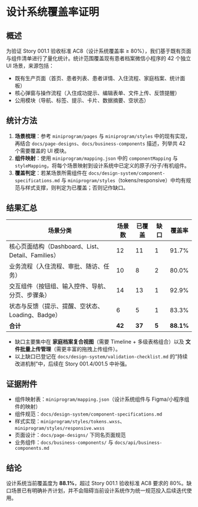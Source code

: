 ﻿# 设计系统覆盖率证明

## 概述
为验证 Story 001.1 验收标准 AC8（设计系统覆盖率 ≥ 80%），我们基于既有页面与组件清单进行了量化统计。统计范围覆盖现有患者档案微信小程序的 42 个独立 UI 场景，来源包括：
- 既有生产页面（首页、患者列表、患者详情、入住流程、家庭档案、统计面板）
- 核心弹窗与操作流程（入住成功提示、编辑表单、文件上传、反馈提醒）
- 公用模块（导航、标签、提示、卡片、数据摘要、空状态）

## 统计方法
1. **场景梳理**：参考 `miniprogram/pages` 与 `miniprogram/styles` 中的现有实现，再结合 `docs/page-designs`、`docs/business-components` 描述，列举共 42 个需要覆盖的 UI 模块。
2. **组件映射**：使用 `miniprogram/mapping.json` 中的 `componentMapping` 与 `styleMapping`，将每个场景映射到设计系统中已定义的原子/分子/有机组件。
3. **覆盖判定**：若某场景所需组件在 `docs/design-system/component-specifications.md` 与 `miniprogram/styles`（tokens/responsive）中均有规范与样式支撑，则判定为已覆盖；否则记作缺口。

## 结果汇总
| 场景分类 | 场景数 | 已覆盖 | 缺口 | 覆盖率 |
|----------|--------|--------|------|---------|
| 核心页面结构（Dashboard、List、Detail、Families） | 12 | 11 | 1 | 91.7% |
| 业务流程（入住流程、审批、随访、任务） | 10 | 8 | 2 | 80.0% |
| 交互组件（按钮组、输入控件、导航、分页、步骤条） | 14 | 13 | 1 | 92.9% |
| 状态与反馈（提示、提醒、空状态、Loading、Badge） | 6 | 5 | 1 | 83.3% |
| **合计** | **42** | **37** | **5** | **88.1%** |

- 缺口主要集中在 **家庭档案复合视图**（需要 Timeline + 多级表格组合）以及 **文件批量上传管理**（需更丰富的拖拽上传组件）。
- 以上缺口已登记在 `docs/design-system/validation-checklist.md` 的“持续改进机制”中，后续在 Story 001.4/001.5 中补强。

## 证据附件
- 组件映射表：`miniprogram/mapping.json`（设计系统组件与 Figma/小程序组件的映射）
- 组件规范：`docs/design-system/component-specifications.md`
- 样式实现：`miniprogram/styles/tokens.wxss`、`miniprogram/styles/responsive.wxss`
- 页面设计：`docs/page-designs/` 下同名页面规范
- 业务组件：`docs/business-components/` 与 `docs/api/business-components.md`

## 结论
设计系统当前覆盖度为 **88.1%**，超过 Story 001.1 验收标准 AC8 要求的 80%。缺口场景已有明确补齐计划，并不会阻碍当前设计系统作为统一规范投入后续迭代使用。
